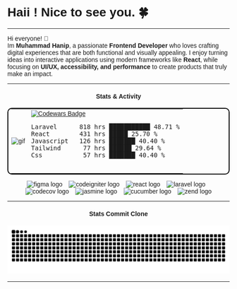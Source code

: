 <!-- Import Manjari Font -->
<link href="https://fonts.googleapis.com/css2?family=Manjari:wght@400;700&display=swap" rel="stylesheet">

<h1 align="left" style="font-family: 'Manjari', sans-serif;">Haii ! Nice to see you. 🍀</h1>

---

<div style="font-family: 'Manjari', sans-serif;>
<p align="left">
Hi everyone! 🍁<br>
  Im <b>Muhammad Hanip</b>, a passionate <b>Frontend Developer</b> who loves crafting digital experiences that are both functional and visually appealing.  
  I enjoy turning ideas into interactive applications using modern frameworks like <b>React</b>, while focusing on <b>UI/UX, accessibility, and performance</b> to create products that truly make an impact.
</p>

***
#### <div align="center">Stats & Activity</div>

<table align="center" style="border:2px solid #000000ff; border-radius:10px; overflow:hidden;">
  <tr>
    <td>
      <img src="https://media.tenor.com/ScIHPh0Xht8AAAAM/oz-oz-yarimasu.gif" alt="gif" />
    </td>
    <td align="left">
      <a href="https://www.codewars.com/users/zaaaa">
        <img src="https://www.codewars.com/users/zaaaa/badges/small" alt="Codewars Badge"/>
      </a>
      <br/>
      <pre>
Laravel      818 hrs ███████████ 48.71 %
React        431 hrs █████ 25.70 %
Javascript   126 hrs ███████ 40.40 %
Tailwind      77 hrs ██████ 29.64 %
Css           57 hrs ███████ 40.40 %
      </pre>
    </td>
  </tr>
</table>

 <div align="center"> 
 <img src="https://cdn.jsdelivr.net/gh/devicons/devicon/icons/figma/figma-original.svg" height="30" alt="figma logo" /> <img width="7" />
 <img src="https://cdn.jsdelivr.net/gh/devicons/devicon/icons/codeigniter/codeigniter-plain.svg" height="30" alt="codeigniter logo" /> <img width="7" /> 
 <img src="https://cdn.jsdelivr.net/gh/devicons/devicon/icons/react/react-original.svg" height="30" alt="react logo" /> 
 <img width="7" /> <img src="https://cdn.jsdelivr.net/gh/devicons/devicon/icons/laravel/laravel-original.svg" height="30" alt="laravel logo" /> <img width="7" /> 
 <img src="https://cdn.jsdelivr.net/gh/devicons/devicon/icons/codecov/codecov-plain.svg" height="30" alt="codecov logo" /> 
 <img width="7" />
<img src="https://cdn.jsdelivr.net/gh/devicons/devicon/icons/jasmine/jasmine-original.svg" height="30" alt="jasmine logo" /> 
<img width="7" /> <img src="https://cdn.jsdelivr.net/gh/devicons/devicon/icons/cucumber/cucumber-plain.svg" height="30" alt="cucumber logo" /> <img width="7" /> 
<img src="https://cdn.jsdelivr.net/gh/devicons/devicon/icons/zend/zend-original.svg" height="30" alt="zend logo" />

  </div>

---

#### <div align="center">Stats Commit Clone</div>
<div align="center">
<img src="https://raw.githubusercontent.com/kimmyxpow/kimmyxpow/output/snake.svg" alt="Snake animation" />
</div>

---
</div>
